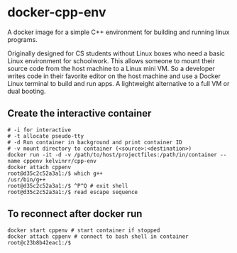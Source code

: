 # docker-cpp-env
A docker image for a simple C++ environment for building and running linux programs.

Originally designed for CS students without Linux boxes who need a basic Linux environment for schoolwork. This allows someone to mount their source code from the host machine to a Linux mini VM. So a developer writes code in their favorite editor on the host machine and use a Docker Linux terminal to build and run apps. A lightweight alternative to  a full VM or dual booting.

## Create the interactive container
``` shell
# -i for interactive
# -t allocate pseudo-tty
# -d Run container in background and print container ID
# -v mount directory to container (<source>:<destination>)
docker run -it -d -v /path/to/host/projectfiles:/path/in/container --name cppenv kelvinrr/cpp-env
docker attach cppenv
root@d35c2c52a3a1:/$ which g++
/usr/bin/g++
root@d35c2c52a3a1:/$ ^P^Q # exit shell
root@d35c2c52a3a1:/$ read escape sequence
```

## To reconnect after docker run
``` shell
docker start cppenv # start container if stopped
docker attach cppenv # connect to bash shell in container
root@c23b8b42eac1:/$
```
